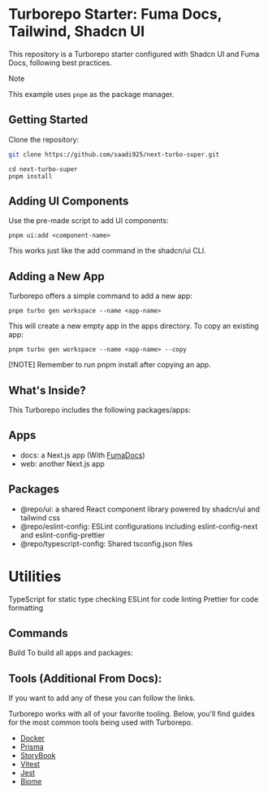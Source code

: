 # Turborepo Starter: Fuma Docs, Tailwind, Shadcn UI

This repository is a Turborepo starter configured with Shadcn UI and Fuma Docs, following best practices. 

> [!NOTE]
> This example uses `pnpm` as the package manager.

## Getting Started

Clone the repository:

```sh
git clone https://github.com/saadi925/next-turbo-super.git

```
```
cd next-turbo-super
pnpm install
```
## Adding UI Components
Use the pre-made script to add UI components:
```
pnpm ui:add <component-name>
```

This works just like the add command in the shadcn/ui CLI.

## Adding a New App
Turborepo offers a simple command to add a new app:

```
pnpm turbo gen workspace --name <app-name>
```
This will create a new empty app in the apps directory. To copy an existing app:

```
pnpm turbo gen workspace --name <app-name> --copy
```

[!NOTE]
Remember to run pnpm install after copying an app.

## What's Inside?
This Turborepo includes the following packages/apps:

## Apps
- docs: a Next.js app (With [FumaDocs](https://fumadocs.vercel.app/docs/ui))
- web: another Next.js app


## Packages
- @repo/ui: a shared React component library powered by shadcn/ui and tailwind css
- @repo/eslint-config: ESLint configurations including eslint-config-next and eslint-config-prettier
- @repo/typescript-config: Shared tsconfig.json files

# Utilities 

TypeScript for static type checking
ESLint for code linting
Prettier for code formatting

## Commands
Build
To build all apps and packages:


## Tools (Additional From Docs):
If you want to add any of these you can follow the links.

Turborepo works with all of your favorite tooling. Below, you'll find guides for the most common tools being used with Turborepo.

- [Docker](https://turbo.build/repo/docs/guides/tools/docker)
- [Prisma](https://turbo.build/repo/docs/guides/tools/prisma)
- [StoryBook](https://turbo.build/repo/docs/guides/tools/storybook)
- [Vitest](https://turbo.build/repo/docs/guides/tools/vitest)
- [Jest](https://turbo.build/repo/docs/guides/tools/jest)
- [Biome](https://turbo.build/repo/docs/guides/tools/biome)